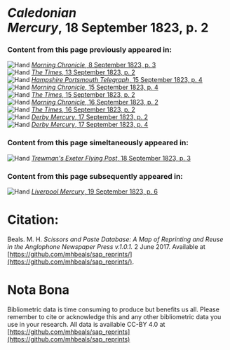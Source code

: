 # *Caledonian Mercury*, 18 September 1823, p. 2  
  
### Content from this page previously appeared in:  
![Hand](http://scissorsandpaste.net/wp-content/uploads/2017/06/smallhandpointer.png) [*Morning Chronicle*, 8 September 1823, p. 3](https://mhbeals.github.io/sap_html/Morning-Chronicle/Morning-Chronicle-8-September-1823-p-3)  
![Hand](http://scissorsandpaste.net/wp-content/uploads/2017/06/smallhandpointer.png) [*The Times*, 13 September 1823, p. 2](https://mhbeals.github.io/sap_html/The-Times/The-Times-13-September-1823-p-2)  
![Hand](http://scissorsandpaste.net/wp-content/uploads/2017/06/smallhandpointer.png) [*Hampshire Portsmouth Telegraph*, 15 September 1823, p. 4](https://mhbeals.github.io/sap_html/Hampshire-Portsmouth-Telegraph/Hampshire-Portsmouth-Telegraph-15-September-1823-p-4)  
![Hand](http://scissorsandpaste.net/wp-content/uploads/2017/06/smallhandpointer.png) [*Morning Chronicle*, 15 September 1823, p. 4](https://mhbeals.github.io/sap_html/Morning-Chronicle/Morning-Chronicle-15-September-1823-p-4)  
![Hand](http://scissorsandpaste.net/wp-content/uploads/2017/06/smallhandpointer.png) [*The Times*, 15 September 1823, p. 2](https://mhbeals.github.io/sap_html/The-Times/The-Times-15-September-1823-p-2)  
![Hand](http://scissorsandpaste.net/wp-content/uploads/2017/06/smallhandpointer.png) [*Morning Chronicle*, 16 September 1823, p. 2](https://mhbeals.github.io/sap_html/Morning-Chronicle/Morning-Chronicle-16-September-1823-p-2)  
![Hand](http://scissorsandpaste.net/wp-content/uploads/2017/06/smallhandpointer.png) [*The Times*, 16 September 1823, p. 2](https://mhbeals.github.io/sap_html/The-Times/The-Times-16-September-1823-p-2)  
![Hand](http://scissorsandpaste.net/wp-content/uploads/2017/06/smallhandpointer.png) [*Derby Mercury*, 17 September 1823, p. 2](https://mhbeals.github.io/sap_html/Derby-Mercury/Derby-Mercury-17-September-1823-p-2)  
![Hand](http://scissorsandpaste.net/wp-content/uploads/2017/06/smallhandpointer.png) [*Derby Mercury*, 17 September 1823, p. 4](https://mhbeals.github.io/sap_html/Derby-Mercury/Derby-Mercury-17-September-1823-p-4)  
  
### Content from this page simeltaneously appeared in:  
![Hand](http://scissorsandpaste.net/wp-content/uploads/2017/06/smallhandpointer.png) [*Trewman's Exeter Flying Post*, 18 September 1823, p. 3](https://mhbeals.github.io/sap_html/Trewman's-Exeter-Flying-Post/Trewman's-Exeter-Flying-Post-18-September-1823-p-3)  
  
### Content from this page subsequently appeared in:  
![Hand](http://scissorsandpaste.net/wp-content/uploads/2017/06/smallhandpointer.png) [*Liverpool Mercury*, 19 September 1823, p. 6](https://mhbeals.github.io/sap_html/Liverpool-Mercury/Liverpool-Mercury-19-September-1823-p-6)  


# Citation: 

Beals. M. H. *Scissors and Paste Database: A Map of Reprinting and Reuse in the Anglophone Newspaper Press v.1.0.1.* 2 June 2017. Available at [https://github.com/mhbeals/sap_reprints/](https://github.com/mhbeals/sap_reprints/). 

# Nota Bona

Bibliometric data is time consuming to produce but benefits us all. Please remember to cite or acknowledge this and any other bibliometric data you use in your research. All data is available CC-BY 4.0 at [https://github.com/mhbeals/sap_reprints](https://github.com/mhbeals/sap_reprints)